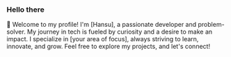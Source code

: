 <!--My Bio-->

### Hello there

🐸 Welcome to my profile! I'm [Hansu], a passionate developer and problem-solver. 
   My journey in tech is fueled by curiosity and a desire to make an impact. 
   I specialize in [your area of focus], always striving to learn, innovate, and grow. 
   Feel free to explore my projects, and let's connect!
